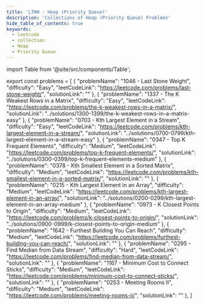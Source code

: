 ```yaml
---
title: 'LTHW - Heap (Priority Queue)'
description: 'Collections of Heap (Priority Queue) Problems'
hide_table_of_contents: true
keywords:
  - leetcode
  - collection
  - Heap
  - Priority Queue
---
```


import Table from '@site/src/components/Table';

export const problems = [
  {
    "problemName": "1046 - Last Stone Weight",
    "difficulty": "Easy",
    "leetCodeLink": "https://leetcode.com/problems/last-stone-weight/",
    "solutionLink": ""
  },
  {
    "problemName": "1337 - The K Weakest Rows in a Matrix",
    "difficulty": "Easy",
    "leetCodeLink": "https://leetcode.com/problems/the-k-weakest-rows-in-a-matrix/",
    "solutionLink": "../solutions/1300-1399/the-k-weakest-rows-in-a-matrix-easy"
  },
  {
    "problemName": "0703 - Kth Largest Element in a Stream",
    "difficulty": "Easy",
    "leetCodeLink": "https://leetcode.com/problems/kth-largest-element-in-a-stream/",
    "solutionLink": "../solutions/0700-0799/kth-largest-element-in-a-stream-easy"
  },
  {
    "problemName": "0347 - Top K Frequent Elements",
    "difficulty": "Medium",
    "leetCodeLink": "https://leetcode.com/problems/top-k-frequent-elements/",
    "solutionLink": "../solutions/0300-0399/top-k-frequent-elements-medium"
  },
  {
    "problemName": "0378 - Kth Smallest Element in a Sorted Matrix",
    "difficulty": "Medium",
    "leetCodeLink": "https://leetcode.com/problems/kth-smallest-element-in-a-sorted-matrix/",
    "solutionLink": ""
  },
  {
    "problemName": "0215 - Kth Largest Element in an Array",
    "difficulty": "Medium",
    "leetCodeLink": "https://leetcode.com/problems/kth-largest-element-in-an-array/",
    "solutionLink": "../solutions/0200-0299/kth-largest-element-in-an-array-medium"
  },
  {
    "problemName": "0973 - K Closest Points to Origin",
    "difficulty": "Medium",
    "leetCodeLink": "https://leetcode.com/problems/k-closest-points-to-origin/",
    "solutionLink": "../solutions/0900-0999/k-closest-points-to-origin-medium"
  },
  {
    "problemName": "1642 - Furthest Building You Can Reach",
    "difficulty": "Medium",
    "leetCodeLink": "https://leetcode.com/problems/furthest-building-you-can-reach/",
    "solutionLink": ""
  },
  {
    "problemName": "0295 - Find Median from Data Stream",
    "difficulty": "Hard",
    "leetCodeLink": "https://leetcode.com/problems/find-median-from-data-stream/",
    "solutionLink": ""
  },
  {
    "problemName": "1167 - Minimum Cost to Connect Sticks",
    "difficulty": "Medium",
    "leetCodeLink": "https://leetcode.com/problems/minimum-cost-to-connect-sticks/",
    "solutionLink": ""
  },
  {
    "problemName": "0253 - Meeting Rooms II",
    "difficulty": "Medium",
    "leetCodeLink": "https://leetcode.com/problems/meeting-rooms-ii/",
    "solutionLink": ""
  },
]

<Table 
    title=""
    data={problems}
    collectionLink="https://leetcode.com/list/ee1sb8l6"
/>